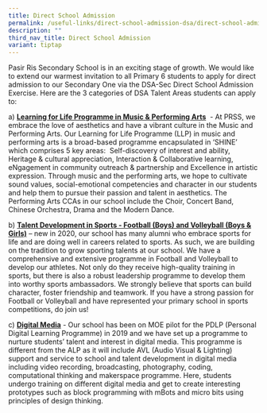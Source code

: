 ```yaml
---
title: Direct School Admission
permalink: /useful-links/direct-school-admission-dsa/direct-school-admission/
description: ""
third_nav_title: Direct School Admission
variant: tiptap
---
```

<p>Pasir Ris Secondary School is in an exciting stage of growth. We would
like to extend our warmest invitation to all Primary 6 students to apply
for direct admission to our Secondary One via the DSA-Sec Direct School
Admission Exercise.&nbsp;Here are the 3 categories of DSA Talent Areas
students can apply to:</p>
<p>a)&nbsp;<strong><a href="/useful-links/direct-school-admission-dsa/dsa-llp-in-music-and-performing-arts/" rel="noopener noreferrer nofollow" target="_blank">Learning for Life Programme in Music &amp; Performing Arts</a></strong>&nbsp;
- At PRSS, we embrace the love of aesthetics and have a vibrant culture
in the Music and Performing Arts. Our Learning for Life Programme (LLP)
in music and performing arts is a broad-based programme encapsulated in
‘SHINE’ which comprises 5 key areas:&nbsp; Self-discovery of interest and
ability, Heritage &amp; cultural appreciation, Interaction &amp; Collaborative
learning, eNgagement in community outreach &amp; partnership and Excellence
in artistic expression. Through music and the performing arts, we hope
to cultivate sound values, social-emotional competencies and character
in our students and help them to pursue their passion and talent in aesthetics.
The Performing Arts CCAs in our school include the Choir, Concert Band,
Chinese Orchestra, Drama and the Modern Dance.</p>
<p>b) <strong><a href="/useful-links/direct-school-admission-dsa/dsa-talent-development-in-sports/" rel="noopener noreferrer nofollow" target="_blank">Talent Development in Sports - Football (Boys) and Volleyball (Boys &amp; Girls)</a></strong>&nbsp;–
new in 2020, our school has many alumni who embrace sports for life and
are doing well in careers related to sports. As such, we are building on
the tradition to grow sporting talents at our school. We have a comprehensive
and extensive programme in Football and Volleyball to develop our athletes.
Not only do they receive high-quality training in sports, but there is
also a robust leadership programme to develop them into worthy sports ambassadors.
We strongly believe that sports can build character, foster friendship
and teamwork.&nbsp;If you have a strong passion for Football or Volleyball
and have represented your primary school in sports competitions, do join
us!</p>
<p>c)&nbsp;<strong><a href="/useful-links/direct-school-admission-dsa/dsa-digital-media/" rel="noopener noreferrer nofollow" target="_blank">Digital Media</a></strong> -
Our school has been on MOE pilot for the PDLP (Personal Digital Learning
Programme) in 2019 and we have set up a programme to nurture students’
talent and interest in digital media. This programme is different from
the ALP as it will include AVL (Audio Visual &amp; Lighting) support and
service to school and talent development in digital media including video
recording, broadcasting, photography, coding, computational thinking and
makerspace programme. Here, students undergo training on different digital
media and get to create interesting prototypes such as block programming
with mBots and micro bits using principles of design thinking.</p>
<p></p>
<p></p>
